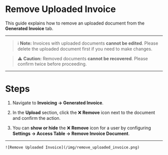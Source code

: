﻿---
sidebar_position: 2
---
# Remove Uploaded Invoice

This guide explains how to remove an uploaded document from the **Generated Invoice** tab.

---

> ℹ️ **Note:** Invoices with uploaded documents **cannot be edited**. Please delete the uploaded document first if you need to make changes.

> ⚠️ **Caution:** Removed documents **cannot be recovered**. Please confirm twice before proceeding.

---

# Steps

1. Navigate to **Invoicing → Generated Invoice**. 

2. In the **Upload** section, click the ❌ **Remove** icon next to the document and confirm the action.

3. You can **show or hide** the ❌ **Remove** icon for a user by configuring **Settings → Access Table → Remove Invoice Document**.

---

    ![Remove Uploaded Invoice](/img/remove_uploaded_invoice.png)
